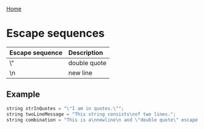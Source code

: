 [Home](https://puckowski.github.io/concert/)

# Escape sequences

| Escape sequence | Description |
|:----------------|:------------|
|\\"              |double quote |
|\n               |new line     |

## Example

```cpp
string strInQuotes = "\"I am in quotes.\"";
string twoLineMessage = "This string consists\nof two lines.";
string combination = "This is a\nnewline\n and \"double quote\" escape combination.";
```
